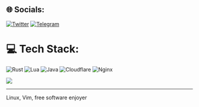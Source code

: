 
## 🌐 Socials:
[![Twitter](https://img.shields.io/badge/Twitter-%231DA1F2.svg?logo=Twitter&logoColor=white)](https://twitter.com/straightdozari) 
[![Telegram](https://img.shields.io/badge/Telegram-%231DA1F2.svg?logo=Telegram&logoColor=white)](https://t.me/straightdozari) 

# 💻 Tech Stack:
![Rust](https://img.shields.io/badge/rust-%23000000.svg?style=for-the-badge&logo=rust&logoColor=white) ![Lua](https://img.shields.io/badge/lua-%232C2D72.svg?style=for-the-badge&logo=lua&logoColor=white) ![Java](https://img.shields.io/badge/java-%23ED8B00.svg?style=for-the-badge&logo=java&logoColor=white) ![Cloudflare](https://img.shields.io/badge/Cloudflare-F38020?style=for-the-badge&logo=Cloudflare&logoColor=white) ![Nginx](https://img.shields.io/badge/nginx-%23009639.svg?style=for-the-badge&logo=nginx&logoColor=white)

![](https://github-readme-stats.vercel.app/api/top-langs/?username=yunesxinus&theme=nord&hide_border=false&include_all_commits=true&count_private=true&layout=compact)

---

Linux, Vim, free software enjoyer
